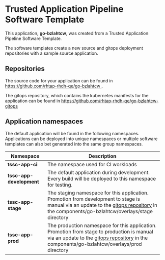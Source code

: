 # Trusted Application Pipeline Software Template

This application, **go-bzlahtcw**, was created from a Trusted Application Pipeline Software Template.

The software templates create a new source and gitops deployment repositories with a sample source application. 

## Repositories

The source code for your application can be found in [https://github.com/rhtap-rhdh-qe/go-bzlahtcw ](https://github.com/rhtap-rhdh-qe/go-bzlahtcw ).
 
The gitops repository, which contains the kubernetes manifests for the application can be found in 
[https://github.com/rhtap-rhdh-qe/go-bzlahtcw-gitops ](https://github.com/rhtap-rhdh-qe/go-bzlahtcw-gitops ) 

## Application namespaces 

The default application will be found in the following namespaces. Applications can be deployed into unique namespaces or multiple software templates can also bet generated into the same group namespaces.  

|  Namespace   |  Description   |  
| -------- | -------- |
| **tssc-app-ci** | The namespace used for CI workloads |
| **tssc-app-development** | The default application during development. Every build will be deployed to this namespace for testing. |
| **tssc-app-stage** | The staging namespace for this application. Promotion from development to stage is manual via an update to the [gitops repository](https://github.com/rhtap-rhdh-qe/go-bzlahtcw-gitops ) in the components/go-bzlahtcw/overlays/stage directory |
| **tssc-app-prod** | The production namespace for this application. Promotion from stage to production is manual via an update to the [gitops repository](https://github.com/rhtap-rhdh-qe/go-bzlahtcw-gitops ) in the components/go-bzlahtcw/overlays/prod directory |